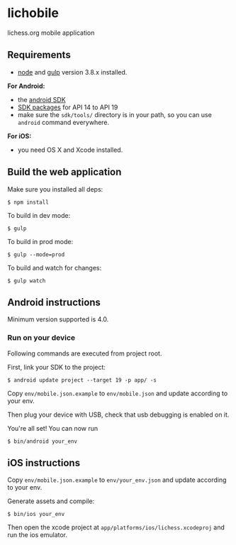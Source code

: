 lichobile
=========

lichess.org mobile application

## Requirements

* [node](http://nodejs.org) and [gulp](http://gulpjs.com/) version 3.8.x installed.

**For Android:**

* the [android SDK](http://developer.android.com/sdk/index.html)
* [SDK packages](http://developer.android.com/sdk/installing/adding-packages.html)
for API 14 to API 19
* make sure the `sdk/tools/` directory is in your path, so you can use `android`
  command everywhere.

**For iOS:**

* you need OS X and Xcode installed.

## Build the web application

Make sure you installed all deps:

    $ npm install

To build in dev mode:

    $ gulp

To build in prod mode:

    $ gulp --mode=prod

To build and watch for changes:

    $ gulp watch


## Android instructions

Minimum version supported is 4.0.

### Run on your device

Following commands are executed from project root.

First, link your SDK to the project:

    $ android update project --target 19 -p app/ -s

Copy `env/mobile.json.example` to `env/mobile.json` and update according to your
env.

Then plug your device with USB, check that usb debugging is enabled on it.

You're all set! You can now run

    $ bin/android your_env


## iOS instructions

Copy `env/mobile.json.example` to `env/your_env.json` and update according to your
env.

Generate assets and compile:

    $ bin/ios your_env

Then open the xcode project at `app/platforms/ios/lichess.xcodeproj` and
run the ios emulator.
